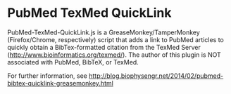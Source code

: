 PubMed TexMed QuickLink
=======================

PubMed-TexMed-QuickLink.js is a GreaseMonkey/TamperMonkey (Firefox/Chrome, respectively) script that
adds a link to PubMed articles to quickly obtain a BibTex-formatted citation from the TexMed Server
(http://www.bioinformatics.org/texmed/).  The author of this plugin is NOT associated with PubMed, BibTeX,
or TexMed.

For further information, see http://blog.biophysengr.net/2014/02/pubmed-bibtex-quicklink-greasemonkey.html
